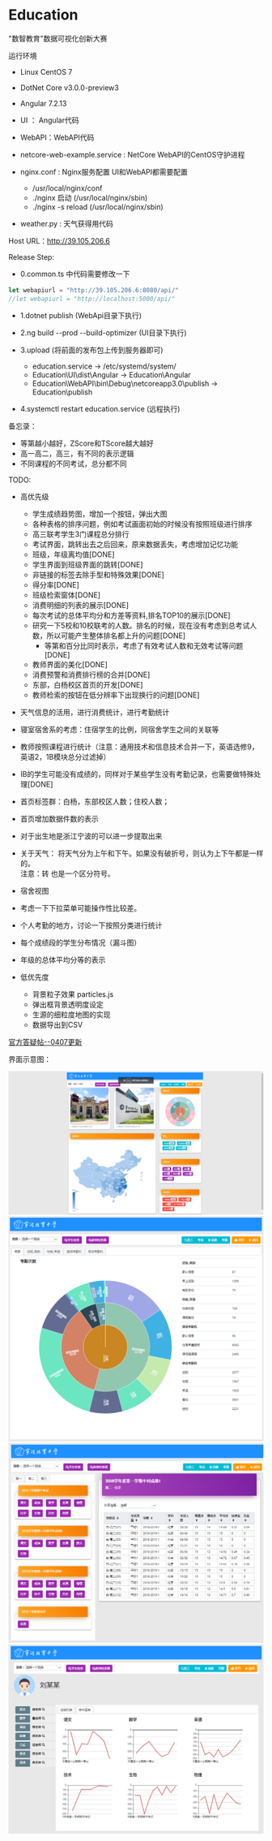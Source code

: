 # Education

"数智教育"数据可视化创新大赛

运行环境

- Linux CentOS 7
- DotNet Core v3.0.0-preview3
- Angular 7.2.13

- UI ： Angular代码
- WebAPI：WebAPI代码
- netcore-web-example.service : NetCore WebAPI的CentOS守护进程
- nginx.conf : Nginx服务配置 UI和WebAPI都需要配置
  - /usr/local/nginx/conf
  - ./nginx 启动 (/usr/local/nginx/sbin)
  - ./nginx -s reload (/usr/local/nginx/sbin)
- weather.py : 天气获得用代码

Host URL：<http://39.105.206.6>

Release Step:

- 0.common.ts 中代码需要修改一下

```typescript
let webapiurl = "http://39.105.206.6:8080/api/"
//let webapiurl = "http://localhost:5000/api/"
```

- 1.dotnet publish (WebApi目录下执行)

- 2.ng build --prod --build-optimizer (UI目录下执行)

- 3.upload (将前面的发布包上传到服务器即可)
  - education.service -> /etc/systemd/system/
  - Education\UI\dist\Angular -> Education\Angular
  - Education\WebAPI\bin\Debug\netcoreapp3.0\publish -> Education\publish

- 4.systemctl restart education.service (远程执行)

备忘录：

- 等第越小越好，ZScore和TScore越大越好
- 高一高二，高三，有不同的表示逻辑
- 不同课程的不同考试，总分都不同

TODO:

- 高优先级
  - 学生成绩趋势图，增加一个按钮，弹出大图
  - 各种表格的排序问题，例如考试画面初始的时候没有按照班级进行排序
  - 高三联考学生3门课程总分排行
  - 考试界面，跳转出去之后回来，原来数据丢失，考虑增加记忆功能
  - 班级，年级离均值[DONE]
  - 学生界面到班级界面的跳转[DONE]
  - 非链接的标签去除手型和特殊效果[DONE]
  - 得分率[DONE]
  - 班级检索窗体[DONE]
  - 消费明细的列表的展示[DONE]
  - 每次考试的总体平均分和方差等资料,排名TOP10的展示[DONE]
  - 研究一下5校和10校联考的人数。排名的时候，现在没有考虑到总考试人数，所以可能产生整体排名都上升的问题[DONE]
    - 等第和百分比同时表示，考虑了有效考试人数和无效考试等问题[DONE]
  - 教师界面的美化[DONE]
  - 消费预警和消费排行榜的合并[DONE]
  - 东部，白杨校区首页的开发[DONE]
  - 教师检索的按钮在低分辨率下出现换行的问题[DONE]

- 天气信息的活用，进行消费统计，进行考勤统计
- 寝室宿舍系的考虑：住宿学生的比例，同宿舍学生之间的关联等
- 教师按照课程进行统计（注意：通用技术和信息技术合并一下，英语选修9，英语2，1B模块总分过滤掉）
- IB的学生可能没有成绩的，同样对于某些学生没有考勤记录，也需要做特殊处理[DONE]
- 首页标签群：白杨，东部校区人数；住校人数；
- 首页增加数据件数的表示
- 对于出生地是浙江宁波的可以进一步提取出来
- 关于天气：
    将天气分为上午和下午。如果没有破折号，则认为上下午都是一样的。  
    注意：转 也是一个区分符号。
- 宿舍视图
- 考虑一下下拉菜单可能操作性比较差。
- 个人考勤的地方，讨论一下按照分类进行统计
- 每个成绩段的学生分布情况（漏斗图）
- 年级的总体平均分等的表示
  
- 低优先度
  - 背景粒子效果 particles.js
  - 弹出框背景透明度设定
  - 生源的细粒度地图的实现
  - 数据导出到CSV

[官方答疑帖--0407更新](https://tianchi.aliyun.com/forum/postDetail?spm=5176.12586969.1002.3.2c9f6553QiG4t2&postId=53529)

界面示意图：

![Aaron Swartz](/界面变迁图/首页20190404.png)
![Aaron Swartz](/界面变迁图/考勤20190404.png)
![Aaron Swartz](/界面变迁图/考试20190404.png)
![Aaron Swartz](/界面变迁图/个人成绩趋势.png)